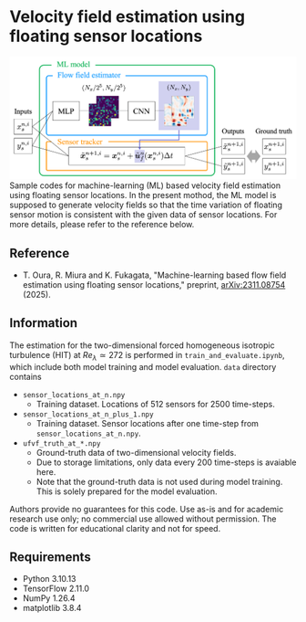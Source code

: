 # Velocity field estimation using floating sensor locations
![model_schematics](https://github.com/oura-tomoya/floating-sensors/blob/images/model_schematics.png)
Sample codes for machine-learning (ML) based velocity field estimation using floating sensor locations.
In the present mothod, the ML model is supposed to generate velocity fields so that the time variation of floating sensor motion is consistent with the given data of sensor locations.
For more details, please refer to the reference below.

## Reference
- T. Oura, R. Miura and K. Fukagata, "Machine-learning based flow field estimation using floating sensor locations," preprint, [arXiv:2311.08754](https://doi.org/10.48550/arXiv.2311.08754) (2025).

## Information
The estimation for the two-dimensional forced homogeneous isotropic turbulence (HIT) at $Re_{\lambda} \simeq 272$ is performed in `train_and_evaluate.ipynb`, which include both model training and model evaluation.
`data` directory contains
- `sensor_locations_at_n.npy`
    - Training dataset. Locations of 512 sensors for 2500 time-steps.
- `sensor_locations_at_n_plus_1.npy`
    - Training dataset. Sensor locations after one time-step from `sensor_locations_at_n.npy`.
- `ufvf_truth_at_*.npy`
    - Ground-truth data of two-dimensional velocity fields.
    - Due to storage limitations, only data every 200 time-steps is avaiable here.
    - Note that the ground-truth data is not used during model training. This is solely prepared for the model evaluation.

Authors provide no guarantees for this code. Use as-is and for academic research use only; no commercial use allowed without permission. The code is written for educational clarity and not for speed.

## Requirements
- Python 3.10.13
- TensorFlow 2.11.0
- NumPy 1.26.4
- matplotlib 3.8.4
